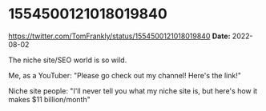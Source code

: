 # 1554500121018019840
https://twitter.com/TomFrankly/status/1554500121018019840
**Date:** 2022-08-02

The niche site/SEO world is so wild.

Me, as a YouTuber: "Please go check out my channel! Here's the link!"

Niche site people: "I'll never tell you what my niche site is, but here's how it makes $11 billion/month"
